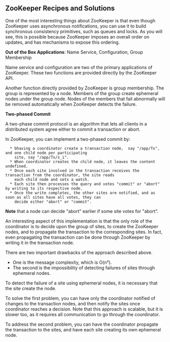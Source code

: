 ## ZooKeeper Recipes and Solutions

One of the most interesting things about ZooKeeper is that even though ZooKeeper uses asynchronous 
notifications, you can use it to build synchronous consistency primitives, such as queues and locks. 
As you will see, this is possible because ZooKeeper imposes an overall order on updates, and has 
mechanisms to expose this ordering.   

**Out of the Box Applications**: Name Service, Configuration, Group Membership

Name service and configuration are two of the primary applications of ZooKeeper. These two functions 
are provided directly by the ZooKeeper API.

Another function directly provided by ZooKeeper is group membership. The group is represented by a 
node. Members of the group create ephemeral nodes under the group node. Nodes of the members that 
fail abnormally will be removed automatically when ZooKeeper detects the failure.   

**Two-phased Commit**

A two-phase commit protocol is an algorithm that lets all clients in a distributed system agree either
to commit a transaction or abort.

In ZooKeeper, you can implement a two-phased commit by:
```
  * bhaving a coordinator create a transaction node,  say "/app/Tx", and one child node per participating 
    site, say "/app/Tx/s_i".
  * When coordinator creates the child node, it leaves the content undefined.
  * Once each site involved in the transaction receives the transaction from the coordinator, the site reads
    each child node and sets a watch. 
  * Each site then processes the query and votes "commit" or "abort" by writing to its respective node.
  * Once the write completes, the other sites are notified, and as soon as all sites have all votes, they can
    decide either "abort" or "commit".
```
**Note** that a node can decide "abort" earlier if some site votes for "abort".

An interesting aspect of this implementation is that the only role of the coordinator is to decide upon 
the group of sites, to create the ZooKeeper nodes, and to propagate the transaction to the corresponding 
sites. 
In fact, even propagating the transaction can be done through ZooKeeper by writing it in the transaction 
node.

There are two important drawbacks of the approach described above.

  * One is the message complexity, which is O(n²).
  * The second is the impossibility of detecting failures of sites
    through ephemeral nodes.
    
To detect the failure of a site using ephemeral nodes, it is necessary that the site create the node.

To solve the first problem, you can have only the coordinator notified of changes to the transaction
nodes, and then notify the sites once coordinator reaches a decision. Note that this approach is scalable,
but it is slower too, as it requires all communication to go through the coordinator.

To address the second problem, you can have the coordinator propagate the transaction to the sites, and
have each site creating its own ephemeral node.


